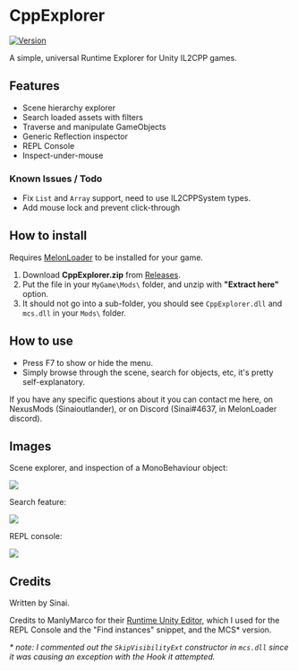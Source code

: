 # CppExplorer

[![Version](https://img.shields.io/badge/MelonLoader-0.2.6-green.svg)]()

A simple, universal Runtime Explorer for Unity IL2CPP games.

## Features
* Scene hierarchy explorer
* Search loaded assets with filters
* Traverse and manipulate GameObjects
* Generic Reflection inspector
* REPL Console
* Inspect-under-mouse

### Known Issues / Todo
* Fix `List` and `Array` support, need to use IL2CPPSystem types.
* Add mouse lock and prevent click-through

## How to install

Requires [MelonLoader](https://github.com/HerpDerpinstine/MelonLoader) to be installed for your game.

1. Download <b>CppExplorer.zip</b> from [Releases](https://github.com/sinaioutlander/CppExplorer/releases).
2. Put the file in your `MyGame\Mods\` folder, and unzip with <b>"Extract here"</b> option.
3. It should not go into a sub-folder, you should see `CppExplorer.dll` and `mcs.dll` in your `Mods\` folder.

## How to use

* Press F7 to show or hide the menu.
* Simply browse through the scene, search for objects, etc, it's pretty self-explanatory.

If you have any specific questions about it you can contact me here, on NexusMods (Sinaioutlander), or on Discord (Sinai#4637, in MelonLoader discord).

## Images

Scene explorer, and inspection of a MonoBehaviour object:

[![](https://i.imgur.com/Yxizwcz.png)](https://i.imgur.com/Yxizwcz.png)

Search feature:

[![](https://i.imgur.com/F9ZfMvz.png)](https://i.imgur.com/F9ZfMvz.png)


REPL console:

[![](https://i.imgur.com/14Dbtf8.png)](https://i.imgur.com/14Dbtf8.png)

## Credits

Written by Sinai.

Credits to ManlyMarco for their [Runtime Unity Editor](https://github.com/ManlyMarco/RuntimeUnityEditor), which I used for the REPL Console and the "Find instances" snippet, and the MCS* version.

<i>* note: I commented out the `SkipVisibilityExt` constructor in `mcs.dll` since it was causing an exception with the Hook it attempted.</i>
